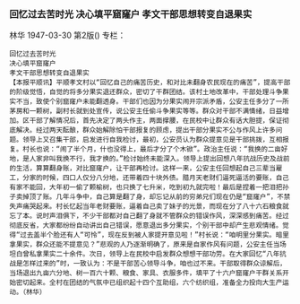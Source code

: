 ### 回忆过去苦时光  决心填平窟窿户  孝文干部思想转变自退果实
林华
1947-03-30
第2版()
专栏：

    回忆过去苦时光
    决心填平窟窿户
    孝文干部思想转变自退果实
    【本报平顺讯】平顺孝文村以“回忆自己的痛苦历史，和对比未翻身农民现在的痛苦”，提高干部的阶级觉悟，自觉的将多分果实退还群众，密切了干群团结。该村土地改革中，干部处理斗争果实不当，致使个别窟窿户未能翻透身。干部们也因为分果实闹开宗派矛盾，公安主任多分了一所茅房和一颗树，副村长就到处宣传，说公安主任偷斗争果实等等。群众对干部不满情绪，日益增加。区干部了解情况后，首先决定了两头作主，两面撑腰，在民校中让群众有话大胆提，保证彻底解决。经过两天酝酿，群众始解除怕干部报复的顾虑，提出干部分果实不公与作风上许多问题。领导上又召集干部，启发进行自我检讨，最初，公安员认为群众提意见是干部挑拨，互相报复。村长也说：“闹了半个月，什也没得上，最后才分了个木锨”。政治主任说：“我换的二亩好地，是人家非叫我换不行，我才换的。”检讨始终未能深入。领导上提出回想八年抗战历史及战前的生活，算算翻身账，对比窟窿户，让干部再检讨。这样一来，公安主任回想起自己三辈当雇工，分家的时候，四口人仅分八分地，还带着四十块外债。腊月天老财们逼死逼活的要账，自己有家不能回，大年初一偷了颗榆树，也只换了七升米，吃到初九就完啦！最后是捏着一把泪把孙子卖掉顶了账。几年斗争中，自己算是翻了身，却忘记从前的穷弟兄们现在仍是“窟窿户”，不禁失声痛哭起来。村长忆起当年老财要账，逼着自己卖了妹子的光景，而现在分了八十六石粮食就忘了本。说时声泪俱下，不少干部都对自己翻了身就不管群众的错误作风，深深感到痛苦。经过彻底反省，大家都纷纷自动讲出自己错误，愿意退出多分果实，个别干部中却产生悲观情绪。觉得“过去盖半个脸还有人“可怜”，现在反到被人家提开意见啦！”村长说：“咱明里分果实。暗里拿果实，群众还能不提意见？”悲观的人乃逐渐明确了，原来是自家作风有问题，公安主任当场坦白曾私拿果实二十余件。次日，领导上在民校中启发群众想想干部功劳。在大家回忆“八年抗战是怎样过来的”时，一致认为：不是干部苦心领导斗争，咱也过不来。干部取得群众谅解后，当场退出九亩六分地、树一百六十颗、粮食、家具、衣服多件，填平了十六户窟窿户干群关系开始密切起来。全村在团结的气氛中已组织起十四个互助组，六个纺织组，准备全力投向大生产运动。（林华）
